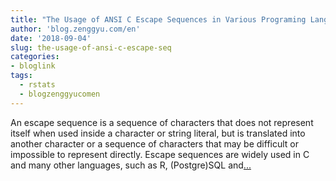 ```yaml
---
title: "The Usage of ANSI C Escape Sequences in Various Programing Languages"
author: 'blog.zenggyu.com/en'
date: '2018-09-04'
slug: the-usage-of-ansi-c-escape-seq
categories:
- bloglink
tags:
  - rstats
  - blogzenggyucomen
---
```


An escape sequence is a sequence of characters that does not represent itself when used inside a character or string literal, but is translated into another character or a sequence of characters that may be difficult or impossible to represent directly. Escape sequences are widely used in C and many other languages, such as R, (Postgre)SQL and[... <i class="fas fa-external-link-alt"></i>](https://blog.zenggyu.com/en/post/2018-09-04/the-usage-of-ansi-c-escape-sequences-in-various-programing-languages/)

